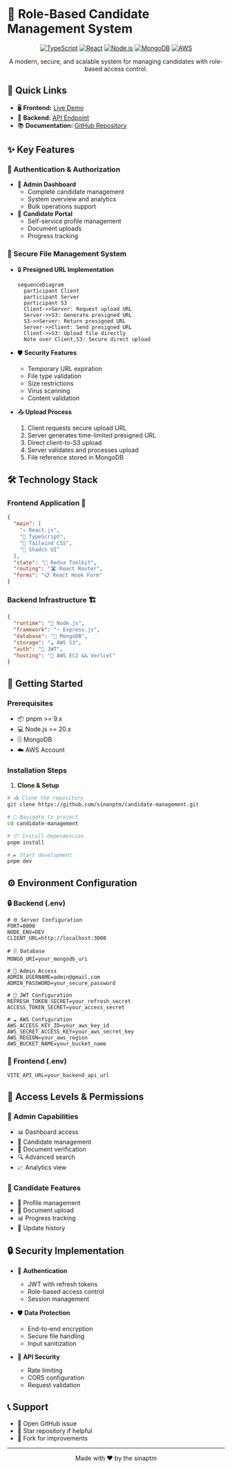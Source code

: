 # 🎯 Role-Based Candidate Management System

<div align="center">

[![TypeScript](https://img.shields.io/badge/TypeScript-007ACC?style=for-the-badge&logo=typescript&logoColor=white)](https://www.typescriptlang.org/)
[![React](https://img.shields.io/badge/React-20232A?style=for-the-badge&logo=react&logoColor=61DAFB)](https://reactjs.org/)
[![Node.js](https://img.shields.io/badge/Node.js-43853D?style=for-the-badge&logo=node.js&logoColor=white)](https://nodejs.org/)
[![MongoDB](https://img.shields.io/badge/MongoDB-4EA94B?style=for-the-badge&logo=mongodb&logoColor=white)](https://www.mongodb.com/)
[![AWS](https://img.shields.io/badge/AWS-232F3E?style=for-the-badge&logo=amazon-aws&logoColor=white)](https://aws.amazon.com/)

A modern, secure, and scalable system for managing candidates with role-based access control.

</div>

## 🌟 Quick Links

- 🖥️ **Frontend:** [Live Demo](https://candidate-management-psi.vercel.app)
- 🔧 **Backend:** [API Endpoint](http://api.trendsonline.online)
- 📚 **Documentation:** [GitHub Repository](https://github.com/sinanptm/candidate-management)

## ✨ Key Features

### 🔐 Authentication & Authorization
- 👑 **Admin Dashboard**
  - Complete candidate management
  - System overview and analytics
  - Bulk operations support
- 👤 **Candidate Portal**
  - Self-service profile management
  - Document uploads
  - Progress tracking

### 📁 Secure File Management System
- 🔒 **Presigned URL Implementation**
  ```mermaid
  sequenceDiagram
    participant Client
    participant Server
    participant S3
    Client->>Server: Request upload URL
    Server->>S3: Generate presigned URL
    S3->>Server: Return presigned URL
    Server->>Client: Send presigned URL
    Client->>S3: Upload file directly
    Note over Client,S3: Secure direct upload
  ```

- 🛡️ **Security Features**
  - Temporary URL expiration
  - File type validation
  - Size restrictions
  - Virus scanning
  - Content validation

- 📤 **Upload Process**
  1. Client requests secure upload URL
  2. Server generates time-limited presigned URL
  3. Direct client-to-S3 upload
  4. Server validates and processes upload
  5. File reference stored in MongoDB

## 🛠️ Technology Stack

### Frontend Application 🎨
```json
{
  "main": [
    "⚛️ React.js",
    "📝 TypeScript",
    "🎨 Tailwind CSS",
    "🧩 Shadcn UI"
  ],
  "state": "🔄 Redux Toolkit",
  "routing": "🛣️ React Router",
  "forms": "📋 React Hook Form"
}
```

### Backend Infrastructure 🏗️
```json
{
  "runtime": "💚 Node.js",
  "framework": "⚡ Express.js",
  "database": "🍃 MongoDB",
  "storage": "☁️ AWS S3",
  "auth": "🔑 JWT",
  "hosting": "📡 AWS EC2 && Verlcel"
}
```

## 🚀 Getting Started

### Prerequisites
- 📦 pnpm >= 9.x
- 💻 Node.js >= 20.x
- 🗄️ MongoDB
- ☁️ AWS Account

### Installation Steps

1. **Clone & Setup**
```bash
# 📥 Clone the repository
git clone https://github.com/sinanptm/candidate-management.git

# 📂 Navigate to project
cd candidate-management

# 📦 Install dependencies
pnpm install

# ▶️ Start development
pnpm dev
```

## ⚙️ Environment Configuration

### 🔒 Backend (.env)
```env
# 🌐 Server Configuration
PORT=8000
NODE_ENV=DEV
CLIENT_URL=http://localhost:3000

# 🗄️ Database
MONGO_URI=your_mongodb_uri

# 👑 Admin Access
ADMIN_USERNAME=admin@gmail.com
ADMIN_PASSWORD=your_secure_password

# 🔑 JWT Configuration
REFRESH_TOKEN_SECRET=your_refresh_secret
ACCESS_TOKEN_SECRET=your_access_secret

# ☁️ AWS Configuration
AWS_ACCESS_KEY_ID=your_aws_key_id
AWS_SECRET_ACCESS_KEY=your_aws_secret_key
AWS_REGION=your_aws_region
AWS_BUCKET_NAME=your_bucket_name
```

### 🎨 Frontend (.env)
```env
VITE_API_URL=your_backend_api_url
```

## 👥 Access Levels & Permissions

### 👑 Admin Capabilities
- 📊 Dashboard access
- 👥 Candidate management
- 📁 Document verification
- 🔍 Advanced search
- 📈 Analytics view

### 👤 Candidate Features
- 📝 Profile management
- 📄 Document upload
- 📊 Progress tracking
- 📅 Update history

## 🔒 Security Implementation

- 🔐 **Authentication**
  - JWT with refresh tokens
  - Role-based access control
  - Session management

- 🛡️ **Data Protection**
  - End-to-end encryption
  - Secure file handling
  - Input sanitization

- 📡 **API Security**
  - Rate limiting
  - CORS configuration
  - Request validation


## 📞 Support

- 📧 Open GitHub issue
- 🌟 Star repository if helpful
- 🔄 Fork for improvements

---
<div align="center">
Made with ❤️ by the sinaptm
</div>
